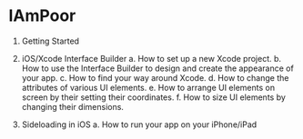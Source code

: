 # IAmPoor
1. Getting Started

2. iOS/Xcode Interface Builder
a. How to set up a new Xcode project.
b. How to use the ​Interface Builder ​to design and create the appearance of your app.
c. How to find your way around Xcode.
d. How to change the ​attributes​ of various UI elements.
e. How to ​arrange​ UI elements on screen by their setting their coordinates.
f. How to ​size​ UI elements by changing their dimensions.


3. Sideloading in iOS
a. How to run your app on your iPhone/iPad
